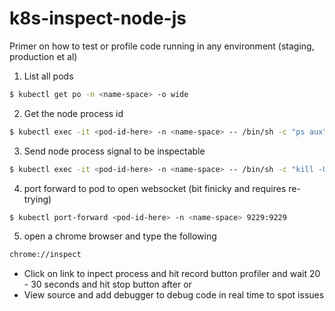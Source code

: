 # k8s-inspect-node-js
Primer on how to test or profile code running in any environment (staging, production et al)



1. List all pods
```bash
$ kubectl get po -n <name-space> -o wide
```

2. Get the node process id
```bash
$ kubectl exec -it <pod-id-here> -n <name-space> -- /bin/sh -c "ps aux"
```

3. Send node process signal to be inspectable
```bash
$ kubectl exec -it <pod-id-here> -n <name-space> -- /bin/sh -c "kill -USR1 <process-id-from-above>"
```

4. port forward to pod to open websocket (bit finicky and requires re-trying)
```bash
$ kubectl port-forward <pod-id-here> -n <name-space> 9229:9229
```

5. open a chrome browser and type the following
```bash
chrome://inspect
```

- Click on link to inpect process and hit record button profiler and wait 20 - 30 seconds and hit stop button after or
- View source and add debugger to debug code in real time to spot issues
